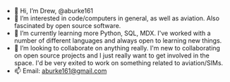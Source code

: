 - 👋 Hi, I’m Drew, @aburke161
- 👀 I’m interested in code/computers in general, as well as aviation. Also fascinated by open source software.
- 🌱 I’m currently learning more Python, SQL, MDX. I've worked with a number of different languages and always open to learning new things.
- 💞️ I’m looking to collaborate on anything really. I'm new to collaborating on open source projects and I just really want to get involved in the space. I'd be very exited to work on something related to aviation/SIMs.
- 📫 Email: aburke161@gmail.com

<!---
aburke161/aburke161 is a ✨ special ✨ repository because its `README.md` (this file) appears on your GitHub profile.
You can click the Preview link to take a look at your changes.
--->
